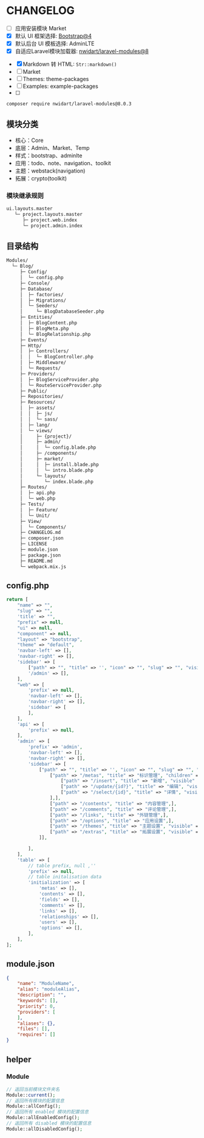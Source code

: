 # CHANGELOG

- [ ] 应用安装模块 Market
- [x] 默认 UI 框架选择: [Bootstrap@4](https://v4.bootcss.com/)
- [x] 默认后台 UI 模板选择: AdminLTE
- [x] 自适应Laravel模块加载器: [nwidart/laravel-modules@8](https://laravelmodules.com/docs/v8/introduction)
<!-- - [ ] 模块加载器: ModuleLoader -->
<!-- - [ ] 模块辅助函数器: module-helpers -->
- [x] Markdown 转 HTML: `Str::markdown()`
- [ ] Market
- [ ] Themes: theme-packages
- [ ] Examples: example-packages
- [ ]

```sh
composer require nwidart/laravel-modules@8.0.3
```

## 模块分类

- 核心：Core
- 底层：Admin、Market、Temp
- 样式：bootstrap、adminlte
- 应用：todo、note、navigation、toolkit
- 主题：webstack(navigation)
- 拓展：crypto(toolkit)

### 模块继承规则

```sh
ui.layouts.master
   └─ project.layouts.master
      ├─ project.web.index
      └─ project.admin.index
```

## 目录结构

```sh
Modules/
  └─ Blog/
     ├─ Config/
     │  └─ config.php
     ├─ Console/
     ├─ Database/
     │  ├─ factories/
     │  ├─ Migrations/
     │  └─ Seeders/
     │     └─ BlogDatabaseSeeder.php
     ├─ Entities/
     │  ├─ BlogContent.php
     │  ├─ BlogMeta.php
     │  └─ BlogRelationship.php
     ├─ Events/
     ├─ Http/
     │  ├─ Controllers/
     │  │  └─ BlogController.php
     │  ├─ Middleware/
     │  └─ Requests/
     ├─ Providers/
     │  ├─ BlogServiceProvider.php
     │  └─ RouteServiceProvider.php
     ├─ Public/
     ├─ Repositories/
     ├─ Resources/
     │  ├─ assets/
     │  │  ├─ js/
     │  │  └─ sass/
     │  ├─ lang/
     │  └─ views/
     │     ├─ {project}/
     │     ├─ admin/
     │     │  └─ config.blade.php
     │     ├─ /components/
     │     ├─ market/
     │     │  ├─ install.blade.php
     │     │  └─ intro.blade.php
     │     └─ layouts/
     │        └─ index.blade.php
     ├─ Routes/
     │  ├─ api.php
     │  └─ web.php
     ├─ Tests/
     │  ├─ Feature/
     │  └─ Unit/
     ├─ View/
     │  └─ Components/
     ├─ CHANGELOG.md
     ├─ composer.json
     ├─ LICENSE
     ├─ module.json
     ├─ package.json
     ├─ README.md
     └─ webpack.mix.js
```

## config.php

```php
return [
    "name" => "",
    "slug" => "",
    'title' => "",
    "prefix" => null,
    "ui" => null,
    "component" => null,
    "layout" => "bootstrap",
    "theme" => "default",
    'navbar-left' => [],
    'navbar-right' => [],
    'sidebar' => [
        ["path" => "", "title" => '', "icon" => "", "slug" => "", "visible" => true, "badge" => [], "children" => []],
        '/admin' => [],
    ],
    "web" => [
        'prefix' => null,
        'navbar-left' => [],
        'navbar-right' => [],
        'sidebar' => [
        ],
    ],
    'api' => [
        'prefix' => null,
    ],
    'admin' => [
        'prefix' => 'admin',
        'navbar-left' => [],
        'navbar-right' => [],
        'sidebar' => [
            ["path" => "", "title" => '', "icon" => "", "slug" => "", "visible" => true, "active" => false, "badge" => [], "children" => [
                ["path" => "/metas", "title" => "标识管理", "children" => [
                    ["path" => "/insert", "title" => "新增", "visible" => false,],
                    ["path" => "/update/{id?}", "title" => "编辑", "visible" => false,],
                    ["path" => "/select/{id}", "title" => "详情", "visible" => false,],
                ],],
                ["path" => "/contents", "title" => "内容管理",],
                ["path" => "/comments", "title" => "评论管理",],
                ["path" => "/links", "title" => "外链管理",],
                ["path" => "/options", "title" => "应用设置",],
                ["path" => "/themes", "title" => "主题设置", "visible" => false,],
                ["path" => "/extras", "title" => "拓展设置", "visible" => false,],
            ]],

        ],
    ],
    'table' => [
        // table prefix, null ,''
        'prefix' => null,
        // table initalisation data
        'initialization' => [
            'metas' => [],
            'contents' => [],
            'fields' => [],
            'comments' => [],
            'links' => [],
            'relationships' => [],
            'users' => [],
            'options' => [],
        ],
    ],
];
```

## module.json

```json
{
    "name": "ModuleName",
    "alias": "moduleAlias",
    "description": "",
    "keywords": [],
    "priority": 0,
    "providers": [
    ],
    "aliases": {},
    "files": [],
    "requires": []
}
```

## helper

### Module

```php
// 返回当前模块文件夹名
Module::current();
// 返回所有模块的配置信息
Module::allConfig();
// 返回所有 enabled 模块的配置信息
Module::allEnabledConfig();
// 返回所有 disabled 模块的配置信息
Module::allDisabledConfig();
```
